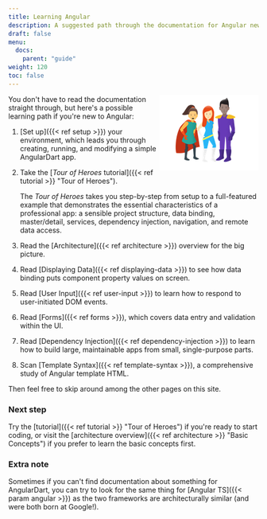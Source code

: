 ```yaml
---
title: Learning Angular
description: A suggested path through the documentation for Angular newcomers.
draft: false
menu:
  docs:
    parent: "guide"
weight: 120
toc: false
---
```

<img src="people.png" width="200px" height="152px" alt="Us" align="right">

You don't have to read the documentation straight through,
but here's a possible learning path if you're new to Angular:

1. [Set up]({{< ref setup >}}) your environment, which leads you through
   creating, running, and modifying a simple AngularDart app.

1. Take the [*Tour of Heroes* tutorial]({{< ref tutorial >}} "Tour of Heroes").

   The *Tour of Heroes* takes you step-by-step from setup
   to a full-featured example that demonstrates the essential characteristics of a professional app:
   a sensible project structure, data binding, master/detail, services, dependency injection, navigation, and remote data access.

1. <a id="architecture"></a>Read the [Architecture]({{< ref architecture >}})
   overview for the big picture.

1. Read [Displaying Data]({{< ref displaying-data >}}) to see how data binding puts
   component property values on screen.

1. Read [User Input]({{< ref user-input >}}) to learn how to respond to user-initiated
   DOM events.

1. Read [Forms]({{< ref forms >}}), which covers data entry and validation within the UI.

1. Read [Dependency Injection]({{< ref dependency-injection >}}) to learn how to build
   large, maintainable apps from small, single-purpose parts.

1. Scan [Template Syntax]({{< ref template-syntax >}}),
   a comprehensive study of Angular template HTML.

Then feel free to skip around among the other pages on this site.

### Next step

Try the [tutorial]({{< ref tutorial >}} "Tour of Heroes") if you're ready to start
coding, or visit the [architecture overview]({{< ref architecture >}} "Basic Concepts")
if you prefer to learn the basic concepts first.

### Extra note

Sometimes if you can't find documentation about something for AngularDart, you can try to look for the same thing for [Angular TS]({{< param angular >}}) as the two frameworks are architecturally similar (and were both born at Google!).

